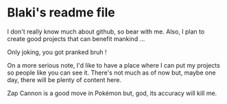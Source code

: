 # Blaki's readme file
I don't really know much about github, so bear with me. Also, I plan to create good projects that can benefit mankind ... 

Only joking, you got pranked bruh !

On a more serious note, I'd like to have a place where I can put my projects so people like you can see it. There's not much as of now but, maybe one day, there will be plenty of content here.

Zap Cannon is a good move in Pokémon but, god, its accuracy will kill me.
